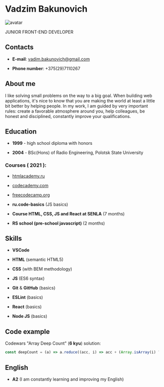 # Vadzim Bakunovich

![avatar](https://avatars.githubusercontent.com/u/77744218?s=400&u=b5747b5a194fa61480a47908804b5aae0a21031f&v=4)

JUNIOR FRONT-END DEVELOPER

## Contacts

-  **E-mail**: vadim.bakunovich@gmail.com

-  **Phone number**: +375(29)7110267

## About me

I like solving small problems on the way to a big goal. When building web applications, it's nice to know that you are making the world at least a little bit better by helping people. In my work, I am guided by very important rules: create a favorable atmosphere around you, help colleagues, be honest and disciplined, constantly improve your qualifications.

## Education

-  **1999** - high school diploma with honors

-  **2004** - BSc(Hons) of Radio Engineering, Polotsk State University

### Courses ( 2021 ):

-  [htmlacademy.ru](https://htmlacademy.ru/profile/id1671485)

-  [codecademy.com](https://www.codecademy.com/profiles/VadimBakunovich)

-  [freecodecamp.org](https://www.freecodecamp.org/vadim_bakunovich)

-  **ru.code-basics** (JS basics)

-  **Course HTML, CSS, JS and React at SENLA** (7 months)

-  **RS school (pre-school javascript)** (2 months)

## Skills

-  **VSCode**

-  **HTML** (semantic HTML5)

-  **CSS** (with BEM methodology)

-  **JS** (ES6 syntax)

-  **Git** & **GitHub** (basics)

-  **ESLint** (basics)

-  **React** (basics)

-  **Node JS** (basics)

## Code example

Codewars "Array Deep Count" (**6 kyu**) solution:

```javascript
const deepCount = (a) => a.reduce((acc, i) => acc + (Array.isArray(i) ? deepCount(i) : 0), a.length);

```

## English

- **A2** (I am constantly learning and improving my English)